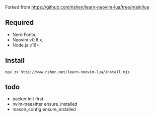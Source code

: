 Forked from https://github.com/nshen/learn-neovim-lua/tree/main/lua 

## Required

- Nerd Fonts.
- Neovim v0.8.x.
- Node.js v16+.

## Install

`npx zx http://www.nshen.net/learn-neovim-lua/install.mjs`

## todo

- packer init first
- nvim-treesitter ensure_installed 
- mason_config ensure_installed 

